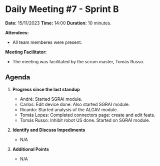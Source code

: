 # Daily Meeting #7 - Sprint B

**Date:** 15/11/2023
**Time:** 14:00
**Duration:** 10 minutes.

**Attendees:**  
- All team memberes were present.

**Meeting Facilitator:**  
- The meeting was facilitated by the scrum master, Tomás Russo.

## Agenda

1. **Progress since the last standup**
   - André: Started SGRAI module.
   - Carlos: Edit device done. Also started SGRAI module.
   - Ricardo: Started analysis of the ALGAV module.
   - Tomás Lopes: Completed connectors page: create and edit feats.
   - Tomás Russo: Inhibit robot US done. Started on SGRAI module.

2. **Identify and Discuss Impediments**
   - N/A
   
3. **Additional Points**
   - N/A
